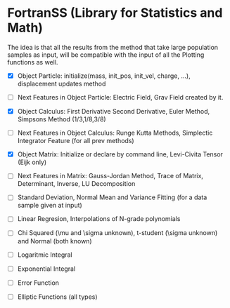 # FortranSS (Library for Statistics and Math)

The idea is that all the results from the method that take large population samples as input, will
be compatible with the input of all the Plotting functions as well.

- [x] Object Particle: initialize(mass, init_pos, init_vel, charge, ...), displacement updates method
- [ ] Next Features in Object Particle: Electric Field, Grav Field created by it.
- [x] Object Calculus: First Derivative Second Derivative, Euler Method, Simpsons Method (1/3,1/8,3/8)
- [ ] Next Features in Object Calculus: Runge Kutta Methods, Simplectic Integrator Feature (for all prev methods)
- [x] Object Matrix: Initialize or declare by command line, Levi-Civita Tensor (Eijk only)
- [ ] Next Features in Matrix: Gauss-Jordan Method, Trace of Matrix, Determinant, Inverse, LU Decomposition

- [ ] Standard Deviation, Normal Mean and Variance Fitting (for a data sample given at input)
- [ ] Linear Regresion, Interpolations of N-grade polynomials 
- [ ] Chi Squared (\mu and \sigma unknown), t-student (\sigma unknown) and Normal (both known)
- [ ] Logaritmic Integral
- [ ] Exponential Integral
- [ ] Error Function
- [ ] Elliptic Functions (all types)


